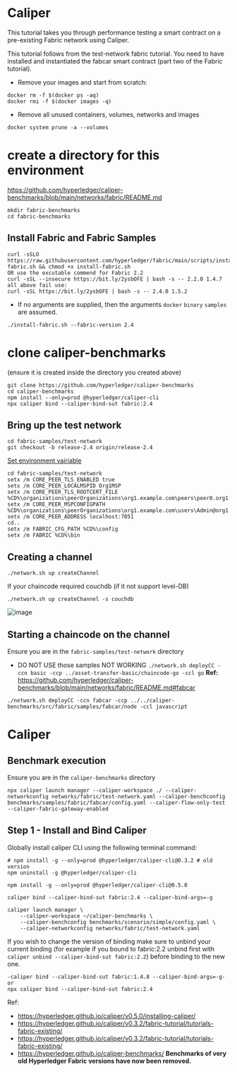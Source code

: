 # Caliper


This tutorial takes you through performance testing a smart contract on a pre-existing Fabric network using Caliper.

This tutorial follows from the test-network fabric tutorial. You need to have installed and instantiated the fabcar smart contract (part two of the Fabric tutorial).

* Remove your images and start from scratch:
```shell
docker rm -f $(docker ps -aq)
docker rmi -f $(docker images -q)
```

* Remove all unused containers, volumes, networks and images
```shell
docker system prune -a --volumes
```
# create a directory for this environment
https://github.com/hyperledger/caliper-benchmarks/blob/main/networks/fabric/README.md
```
mkdir fabric-benchmarks
cd fabric-benchmarks
```
## Install Fabric and Fabric Samples
```shell
curl -sSLO https://raw.githubusercontent.com/hyperledger/fabric/main/scripts/install-fabric.sh && chmod +x install-fabric.sh
OR use the excutable commend for Fabric 2.2
curl -sSL --insecure https://bit.ly/2ysbOFE | bash -s -- 2.2.0 1.4.7
all above fail use:
curl -sSL https://bit.ly/2ysbOFE | bash -s -- 2.4.0 1.5.2
```
* If no arguments are supplied, then the arguments `docker` `binary` `samples` are assumed.
```shell
./install-fabric.sh --fabric-version 2.4
```
# clone caliper-benchmarks 
(ensure it is created inside the directory you created above)
```
git clone https://github.com/hyperledger/caliper-benchmarks
cd caliper-benchmarks
npm install --only=prod @hyperledger/caliper-cli
npx caliper bind --caliper-bind-sut fabric:2.4
```
## Bring up the test network
```cnd
cd fabric-samples/test-network
git checkout -b release-2.4 origin/release-2.4
```
[Set environment vairiable ](https://github.com/ahmed82/hyperledger-fabric-Notes/blob/main/ITIS8270/set-env4Org1.md)
```
cd fabric-samples/test-network
setx /m CORE_PEER_TLS_ENABLED true
setx /m CORE_PEER_LOCALMSPID Org1MSP
setx /m CORE_PEER_TLS_ROOTCERT_FILE %CD%\organizations\peerOrganizations\org1.example.com\peers\peer0.org1.example.com\tls\ca.crt
setx /m CORE_PEER_MSPCONFIGPATH %CD%\organizations\peerOrganizations\org1.example.com\users\Admin@org1.example.com\msp
setx /m CORE_PEER_ADDRESS localhost:7051
cd..
setx /m FABRIC_CFG_PATH %CD%\config
setx /m FABRIC %CD%\bin
```
## Creating a channel
```
./network.sh up createChannel
```
 If your chaincode required couchdb (if it not support level-DB)
```
./network.sh up createChannel -s couchdb
```
![image](https://user-images.githubusercontent.com/9446035/217735428-9a285822-57b4-4a59-8895-7ecd97e11244.png)


## Starting a chaincode on the channel
Ensure you are in the `fabric-samples/test-network` directory
* DO NOT USE those samples NOT WORKING `./network.sh deployCC -ccn basic -ccp ../asset-transfer-basic/chaincode-go -ccl go`
**Ref:** https://github.com/hyperledger/caliper-benchmarks/blob/main/networks/fabric/README.md#fabcar
```
./network.sh deployCC -ccn fabcar -ccp ../../caliper-benchmarks/src/fabric/samples/fabcar/node -ccl javascript
```
# Caliper
## Benchmark execution
Ensure you are in the `caliper-benchmarks` directory
```
npx caliper launch manager --caliper-workspace ./ --caliper-networkconfig networks/fabric/test-network.yaml --caliper-benchconfig benchmarks/samples/fabric/fabcar/config.yaml --caliper-flow-only-test --caliper-fabric-gateway-enabled
```
## Step 1 - Install and Bind Caliper
Globally install caliper CLI using the following terminal command:
```
# npm install -g --only=prod @hyperledger/caliper-cli@0.3.2 # old version
npm uninstall -g @hyperledger/caliper-cli

npm install -g --only=prod @hyperledger/caliper-cli@0.5.0

caliper bind --caliper-bind-sut fabric:2.4 --caliper-bind-args=-g

caliper launch manager \
    --caliper-workspace ~/caliper-benchmarks \
    --caliper-benchconfig benchmarks/scenario/simple/config.yaml \
    --caliper-networkconfig networks/fabric/test-network.yaml
```
If you wish to change the version of binding make sure to unbind your current binding 
(for example if you bound to fabric:2.2 unbind first with `caliper unbind --caliper-bind-sut fabric:2.2`) before binding to the new one.
```
-caliper bind --caliper-bind-sut fabric:1.4.8 --caliper-bind-args=-g-
or
npx caliper bind --caliper-bind-sut fabric:2.4
```

Ref:
* https://hyperledger.github.io/caliper/v0.5.0/installing-caliper/
* https://hyperledger.github.io/caliper/v0.3.2/fabric-tutorial/tutorials-fabric-existing/
* https://hyperledger.github.io/caliper/v0.3.2/fabric-tutorial/tutorials-fabric-existing/
* https://hyperledger.github.io/caliper-benchmarks/ **Benchmarks of very old Hyperledger Fabric versions have now been removed.**









